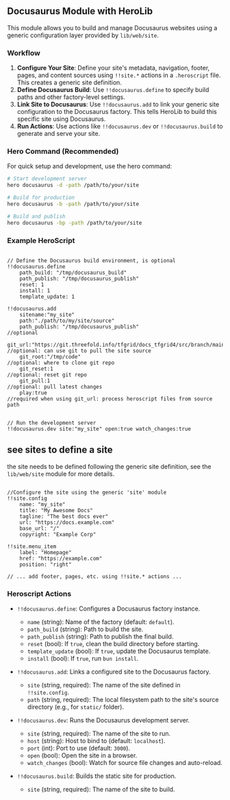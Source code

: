 ## Docusaurus Module with HeroLib

This module allows you to build and manage Docusaurus websites using a generic configuration layer provided by `lib/web/site`.

### Workflow

1. **Configure Your Site**: Define your site's metadata, navigation, footer, pages, and content sources using `!!site.*` actions in a `.heroscript` file. This creates a generic site definition.
2. **Define Docusaurus Build**: Use `!!docusaurus.define` to specify build paths and other factory-level settings.
3. **Link Site to Docusaurus**: Use `!!docusaurus.add` to link your generic site configuration to the Docusaurus factory. This tells HeroLib to build this specific site using Docusaurus.
4. **Run Actions**: Use actions like `!!docusaurus.dev` or `!!docusaurus.build` to generate and serve your site.

### Hero Command (Recommended)

For quick setup and development, use the hero command:

```bash
# Start development server
hero docusaurus -d -path /path/to/your/site

# Build for production
hero docusaurus -b -path /path/to/your/site

# Build and publish
hero docusaurus -bp -path /path/to/your/site
```


### Example HeroScript

```heroscript

// Define the Docusaurus build environment, is optional
!!docusaurus.define
    path_build: "/tmp/docusaurus_build"
    path_publish: "/tmp/docusaurus_publish"
    reset: 1
    install: 1
    template_update: 1

!!docusaurus.add
    sitename:"my_site"
    path:"./path/to/my/site/source"
    path_publish: "/tmp/docusaurus_publish"                                                 //optional
    git_url:"https://git.threefold.info/tfgrid/docs_tfgrid4/src/branch/main/ebooks/tech"    //optional: can use git to pull the site source
    git_root:"/tmp/code"                                                                    //optional: where to clone git repo
    git_reset:1                                                                             //optional: reset git repo
    git_pull:1                                                                              //optional: pull latest changes
    play:true                                                                               //required when using git_url: process heroscript files from source path


// Run the development server
!!docusaurus.dev site:"my_site" open:true watch_changes:true

```

## see sites to define a site

the site needs to be defined following the generic site definition, see the `lib/web/site` module for more details.

```heroscript

//Configure the site using the generic 'site' module
!!site.config
    name: "my_site"
    title: "My Awesome Docs"
    tagline: "The best docs ever"
    url: "https://docs.example.com"
    base_url: "/"
    copyright: "Example Corp"

!!site.menu_item
    label: "Homepage"
    href: "https://example.com"
    position: "right"

// ... add footer, pages, etc. using !!site.* actions ...

```

### Heroscript Actions

- `!!docusaurus.define`: Configures a Docusaurus factory instance.
  - `name` (string): Name of the factory (default: `default`).
  - `path_build` (string): Path to build the site.
  - `path_publish` (string): Path to publish the final build.
  - `reset` (bool): If `true`, clean the build directory before starting.
  - `template_update` (bool): If `true`, update the Docusaurus template.
  - `install` (bool): If `true`, run `bun install`.

- `!!docusaurus.add`: Links a configured site to the Docusaurus factory.
  - `site` (string, required): The name of the site defined in `!!site.config`.
  - `path` (string, required): The local filesystem path to the site's source directory (e.g., for `static/` folder).

- `!!docusaurus.dev`: Runs the Docusaurus development server.
  - `site` (string, required): The name of the site to run.
  - `host` (string): Host to bind to (default: `localhost`).
  - `port` (int): Port to use (default: `3000`).
  - `open` (bool): Open the site in a browser.
  - `watch_changes` (bool): Watch for source file changes and auto-reload.

- `!!docusaurus.build`: Builds the static site for production.
  - `site` (string, required): The name of the site to build.
